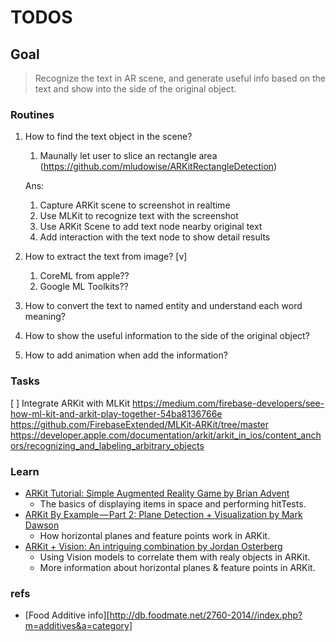 TODOS
=====

## Goal
> Recognize the text in AR scene, and generate useful info based on the text and show into the side of the original object.


### Routines
1. How to find the text object in the scene?
   1. Maunally let user to slice an rectangle area (https://github.com/mludowise/ARKitRectangleDetection)

   Ans: 
   1. Capture ARKit scene to screenshot in realtime
   2. Use MLKit to recognize text with the screenshot
   3. Use ARKit Scene to add text node nearby original text
   4. Add interaction with the text node to show detail results

2. How to extract the text from image? [v]
   1. CoreML from apple??
   2. Google ML Toolkits??
3. How to convert the text to named entity and understand each word meaning?
4. How to show the useful information to the side of the original object?
5. How to add animation when add the information?

### Tasks
[ ] Integrate ARKit with MLKit 
   https://medium.com/firebase-developers/see-how-ml-kit-and-arkit-play-together-54ba8136766e
   https://github.com/FirebaseExtended/MLKit-ARKit/tree/master
   https://developer.apple.com/documentation/arkit/arkit_in_ios/content_anchors/recognizing_and_labeling_arbitrary_objects
 
### Learn 

* [ARKit Tutorial: Simple Augmented Reality Game by Brian Advent](https://www.youtube.com/watch?v=R8U8rGdMop4)
    * The basics of displaying items in space and performing hitTests.
* [ARKit By Example — Part 2: Plane Detection + Visualization by Mark Dawson](https://blog.markdaws.net/arkit-by-example-part-2-plane-detection-visualization-10f05876d53)
  * How horizontal planes and feature points work in ARKit.
* [ARKit + Vision: An intriguing combination by Jordan Osterberg](https://dev.to/osterbergjordan/arkit--vision-an-intriguing-combination)
    * Using Vision models to correlate them with realy objects in ARKit.
    * More information about horizontal planes & feature points in ARKit.


### refs
* [Food Additive info][http://db.foodmate.net/2760-2014//index.php?m=additives&a=category]